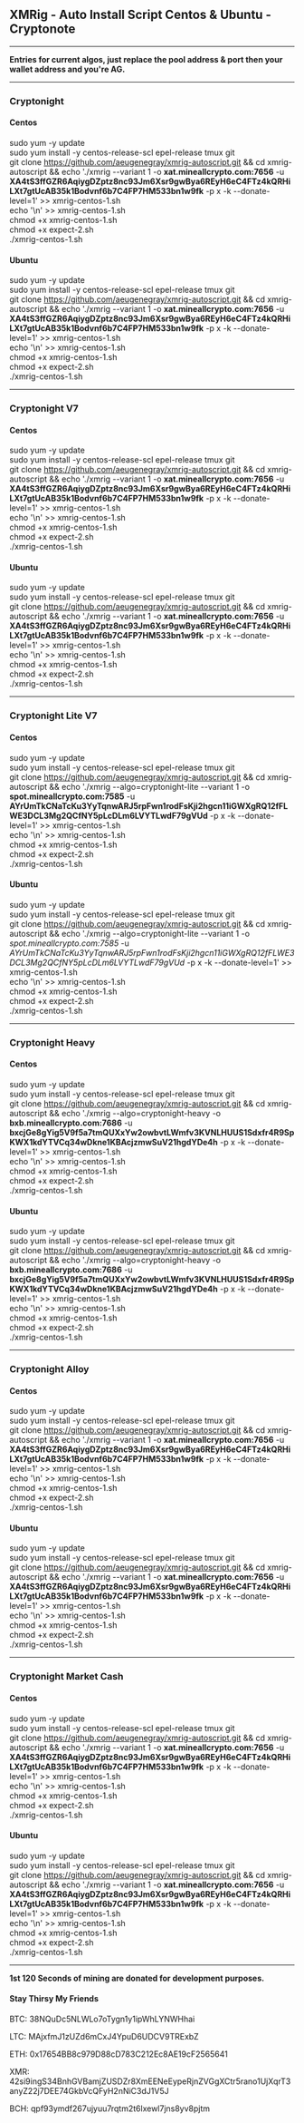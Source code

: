 ## XMRig - Auto Install Script Centos & Ubuntu - Cryptonote

*****************************************************************************************************************************

**Entries for current algos, just replace the pool address & port then your wallet address and you're AG.**

*****************************************************************************************************************************

### Cryptonight

#### Centos
sudo yum -y update<br>
sudo yum install -y centos-release-scl epel-release tmux git<br>
git clone https://github.com/aeugenegray/xmrig-autoscript.git && cd xmrig-autoscript && echo './xmrig --variant 1 -o **xat.mineallcrypto.com:7656** -u **XA4tS3ffGZR6AqiygDZptz8nc93Jm6Xsr9gwBya6REyH6eC4FTz4kQRHiLXt7gtUcAB35k1Bodvnf6b7C4FP7HM533bn1w9fk** -p x -k --donate-level=1' >> xmrig-centos-1.sh<br>
echo '\n' >> xmrig-centos-1.sh<br>
chmod +x xmrig-centos-1.sh<br>
chmod +x expect-2.sh<br>
./xmrig-centos-1.sh<br>

#### Ubuntu
sudo yum -y update<br>
sudo yum install -y centos-release-scl epel-release tmux git<br>
git clone https://github.com/aeugenegray/xmrig-autoscript.git && cd xmrig-autoscript && echo './xmrig --variant 1 -o **xat.mineallcrypto.com:7656** -u **XA4tS3ffGZR6AqiygDZptz8nc93Jm6Xsr9gwBya6REyH6eC4FTz4kQRHiLXt7gtUcAB35k1Bodvnf6b7C4FP7HM533bn1w9fk** -p x -k --donate-level=1' >> xmrig-centos-1.sh<br>
echo '\n' >> xmrig-centos-1.sh<br>
chmod +x xmrig-centos-1.sh<br>
chmod +x expect-2.sh<br>
./xmrig-centos-1.sh<br>

*****************************************************************************************************************************

### Cryptonight V7

#### Centos
sudo yum -y update<br>
sudo yum install -y centos-release-scl epel-release tmux git<br>
git clone https://github.com/aeugenegray/xmrig-autoscript.git && cd xmrig-autoscript && echo './xmrig --variant 1 -o **xat.mineallcrypto.com:7656** -u **XA4tS3ffGZR6AqiygDZptz8nc93Jm6Xsr9gwBya6REyH6eC4FTz4kQRHiLXt7gtUcAB35k1Bodvnf6b7C4FP7HM533bn1w9fk** -p x -k --donate-level=1' >> xmrig-centos-1.sh<br>
echo '\n' >> xmrig-centos-1.sh<br>
chmod +x xmrig-centos-1.sh<br>
chmod +x expect-2.sh<br>
./xmrig-centos-1.sh<br>

#### Ubuntu
sudo yum -y update<br>
sudo yum install -y centos-release-scl epel-release tmux git<br>
git clone https://github.com/aeugenegray/xmrig-autoscript.git && cd xmrig-autoscript && echo './xmrig --variant 1 -o **xat.mineallcrypto.com:7656** -u **XA4tS3ffGZR6AqiygDZptz8nc93Jm6Xsr9gwBya6REyH6eC4FTz4kQRHiLXt7gtUcAB35k1Bodvnf6b7C4FP7HM533bn1w9fk** -p x -k --donate-level=1' >> xmrig-centos-1.sh<br>
echo '\n' >> xmrig-centos-1.sh<br>
chmod +x xmrig-centos-1.sh<br>
chmod +x expect-2.sh<br>
./xmrig-centos-1.sh<br>

*****************************************************************************************************************************

### Cryptonight Lite V7

#### Centos
sudo yum -y update<br>
sudo yum install -y centos-release-scl epel-release tmux git<br>
git clone https://github.com/aeugenegray/xmrig-autoscript.git && cd xmrig-autoscript && echo './xmrig --algo=cryptonight-lite --variant 1 -o **spot.mineallcrypto.com:7585** -u **AYrUmTkCNaTcKu3YyTqnwARJ5rpFwn1rodFsKji2hgcn11iGWXgRQ12fFLWE3DCL3Mg2QCfNY5pLcDLm6LVYTLwdF79gVUd** -p x -k --donate-level=1' >> xmrig-centos-1.sh<br>
echo '\n' >> xmrig-centos-1.sh<br>
chmod +x xmrig-centos-1.sh<br>
chmod +x expect-2.sh<br>
./xmrig-centos-1.sh<br>

#### Ubuntu
sudo yum -y update<br>
sudo yum install -y centos-release-scl epel-release tmux git<br>
git clone https://github.com/aeugenegray/xmrig-autoscript.git && cd xmrig-autoscript && echo './xmrig --algo=cryptonight-lite --variant 1 -o *spot.mineallcrypto.com:7585* -u *AYrUmTkCNaTcKu3YyTqnwARJ5rpFwn1rodFsKji2hgcn11iGWXgRQ12fFLWE3DCL3Mg2QCfNY5pLcDLm6LVYTLwdF79gVUd* -p x -k --donate-level=1' >> xmrig-centos-1.sh<br>
echo '\n' >> xmrig-centos-1.sh<br>
chmod +x xmrig-centos-1.sh<br>
chmod +x expect-2.sh<br>
./xmrig-centos-1.sh<br>

****************************************************************************************************************************

### Cryptonight Heavy

#### Centos
sudo yum -y update<br>
sudo yum install -y centos-release-scl epel-release tmux git<br>
git clone https://github.com/aeugenegray/xmrig-autoscript.git && cd xmrig-autoscript && echo './xmrig --algo=cryptonight-heavy  -o **bxb.mineallcrypto.com:7686** -u **bxcjGe8gYig5V9f5a7tmQUXxYw2owbvtLWmfv3KVNLHUUS1Sdxfr4R9SpKWX1kdYTVCq34wDkne1KBAcjzmwSuV21hgdYDe4h** -p x -k --donate-level=1' >> xmrig-centos-1.sh<br>
echo '\n' >> xmrig-centos-1.sh<br>
chmod +x xmrig-centos-1.sh<br>
chmod +x expect-2.sh<br>
./xmrig-centos-1.sh<br>

#### Ubuntu
sudo yum -y update<br>
sudo yum install -y centos-release-scl epel-release tmux git<br>
git clone https://github.com/aeugenegray/xmrig-autoscript.git && cd xmrig-autoscript && echo './xmrig --algo=cryptonight-heavy  -o **bxb.mineallcrypto.com:7686** -u **bxcjGe8gYig5V9f5a7tmQUXxYw2owbvtLWmfv3KVNLHUUS1Sdxfr4R9SpKWX1kdYTVCq34wDkne1KBAcjzmwSuV21hgdYDe4h** -p x -k --donate-level=1' >> xmrig-centos-1.sh<br>
echo '\n' >> xmrig-centos-1.sh<br>
chmod +x xmrig-centos-1.sh<br>
chmod +x expect-2.sh<br>
./xmrig-centos-1.sh<br>

****************************************************************************************************************************

### Cryptonight Alloy

#### Centos
sudo yum -y update<br>
sudo yum install -y centos-release-scl epel-release tmux git<br>
git clone https://github.com/aeugenegray/xmrig-autoscript.git && cd xmrig-autoscript && echo './xmrig --variant 1 -o **xat.mineallcrypto.com:7656** -u **XA4tS3ffGZR6AqiygDZptz8nc93Jm6Xsr9gwBya6REyH6eC4FTz4kQRHiLXt7gtUcAB35k1Bodvnf6b7C4FP7HM533bn1w9fk** -p x -k --donate-level=1' >> xmrig-centos-1.sh<br>
echo '\n' >> xmrig-centos-1.sh<br>
chmod +x xmrig-centos-1.sh<br>
chmod +x expect-2.sh<br>
./xmrig-centos-1.sh<br>

#### Ubuntu
sudo yum -y update<br>
sudo yum install -y centos-release-scl epel-release tmux git<br>
git clone https://github.com/aeugenegray/xmrig-autoscript.git && cd xmrig-autoscript && echo './xmrig --variant 1 -o **xat.mineallcrypto.com:7656** -u **XA4tS3ffGZR6AqiygDZptz8nc93Jm6Xsr9gwBya6REyH6eC4FTz4kQRHiLXt7gtUcAB35k1Bodvnf6b7C4FP7HM533bn1w9fk** -p x -k --donate-level=1' >> xmrig-centos-1.sh<br>
echo '\n' >> xmrig-centos-1.sh<br>
chmod +x xmrig-centos-1.sh<br>
chmod +x expect-2.sh<br>
./xmrig-centos-1.sh<br>

****************************************************************************************************************************

### Cryptonight Market Cash

#### Centos
sudo yum -y update<br>
sudo yum install -y centos-release-scl epel-release tmux git<br>
git clone https://github.com/aeugenegray/xmrig-autoscript.git && cd xmrig-autoscript && echo './xmrig --variant 1 -o **xat.mineallcrypto.com:7656** -u **XA4tS3ffGZR6AqiygDZptz8nc93Jm6Xsr9gwBya6REyH6eC4FTz4kQRHiLXt7gtUcAB35k1Bodvnf6b7C4FP7HM533bn1w9fk** -p x -k --donate-level=1' >> xmrig-centos-1.sh<br>
echo '\n' >> xmrig-centos-1.sh<br>
chmod +x xmrig-centos-1.sh<br>
chmod +x expect-2.sh<br>
./xmrig-centos-1.sh<br>

#### Ubuntu
sudo yum -y update<br>
sudo yum install -y centos-release-scl epel-release tmux git<br>
git clone https://github.com/aeugenegray/xmrig-autoscript.git && cd xmrig-autoscript && echo './xmrig --variant 1 -o **xat.mineallcrypto.com:7656** -u **XA4tS3ffGZR6AqiygDZptz8nc93Jm6Xsr9gwBya6REyH6eC4FTz4kQRHiLXt7gtUcAB35k1Bodvnf6b7C4FP7HM533bn1w9fk** -p x -k --donate-level=1' >> xmrig-centos-1.sh<br>
echo '\n' >> xmrig-centos-1.sh<br>
chmod +x xmrig-centos-1.sh<br>
chmod +x expect-2.sh<br>
./xmrig-centos-1.sh<br>

****************************************************************************************************************************

**1st 120 Seconds of mining are donated for development purposes.**


#### Stay Thirsy My Friends
BTC: 38NQuDc5NLWLo7oTygn1y1ipWhLYNWHhai

LTC: MAjxfmJ1zUZd6mCxJ4YpuD6UDCV9TRExbZ

ETH: 0x17654BB8c979D88cD783C212Ec8AE19cF2565641

XMR: 42si9ingS34BnhGVBamjZUSDZr8XmEENeEypeRjnZVGgXCtr5rano1UjXqrT3anyZ22j7DEE74GkbVcQFyH2nNiC3dJ1V5J

BCH: qpf93ymdf267ujyuu7rqtm2t6lxewl7jns8yv8pjtm

